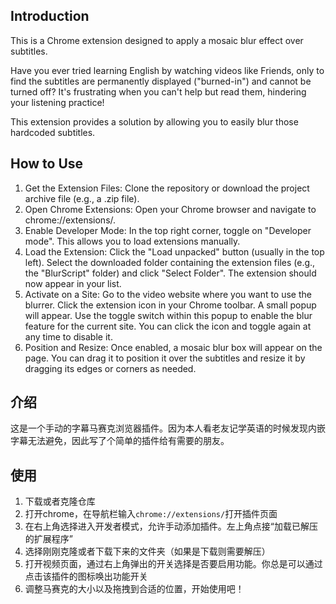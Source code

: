 ## Introduction
This is a Chrome extension designed to apply a mosaic blur effect over subtitles.

Have you ever tried learning English by watching videos like Friends, only to find the subtitles are permanently displayed ("burned-in") and cannot be turned off? It's frustrating when you can't help but read them, hindering your listening practice!

This extension provides a solution by allowing you to easily blur those hardcoded subtitles.

## How to Use
1. Get the Extension Files: Clone the repository or download the project archive file (e.g., a .zip file).
2. Open Chrome Extensions: Open your Chrome browser and navigate to chrome://extensions/.
3. Enable Developer Mode: In the top right corner, toggle on "Developer mode". This allows you to load extensions manually.
4. Load the Extension: Click the "Load unpacked" button (usually in the top left). Select the downloaded folder containing the extension files (e.g., the "BlurScript" folder) and click "Select Folder". The extension should now appear in your list.
5. Activate on a Site: Go to the video website where you want to use the blurrer. Click the extension icon in your Chrome toolbar. A small popup will appear. Use the toggle switch within this popup to enable the blur feature for the current site. You can click the icon and toggle again at any time to disable it.
6. Position and Resize: Once enabled, a mosaic blur box will appear on the page. You can drag it to position it over the subtitles and resize it by dragging its edges or corners as needed.

## 介绍
这是一个手动的字幕马赛克浏览器插件。因为本人看老友记学英语的时候发现内嵌字幕无法避免，因此写了个简单的插件给有需要的朋友。

## 使用
1. 下载或者克隆仓库
2. 打开chrome，在导航栏输入`chrome://extensions/`打开插件页面
3. 在右上角选择进入开发者模式，允许手动添加插件。左上角点接“加载已解压的扩展程序”
4. 选择刚刚克隆或者下载下来的文件夹（如果是下载则需要解压）
5. 打开视频页面，通过右上角弹出的开关选择是否要启用功能。你总是可以通过点击该插件的图标唤出功能开关
6. 调整马赛克的大小以及拖拽到合适的位置，开始使用吧！
